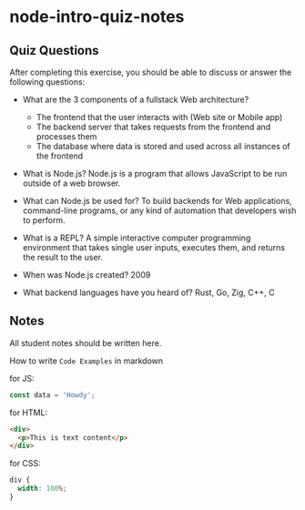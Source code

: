 # node-intro-quiz-notes

## Quiz Questions

After completing this exercise, you should be able to discuss or answer the following questions:

- What are the 3 components of a fullstack Web architecture?

  - The frontend that the user interacts with (Web site or Mobile app)
  - The backend server that takes requests from the frontend and processes them
  - The database where data is stored and used across all instances of the frontend

- What is Node.js?
  Node.js is a program that allows JavaScript to be run outside of a web browser.

- What can Node.js be used for?
  To build backends for Web applications, command-line programs, or any kind of automation that developers wish to perform.

- What is a REPL?
  A simple interactive computer programming environment that takes single user inputs, executes them, and returns the result to the user.

- When was Node.js created?
  2009

- What backend languages have you heard of?
  Rust, Go, Zig, C++, C

## Notes

All student notes should be written here.

How to write `Code Examples` in markdown

for JS:

```javascript
const data = 'Howdy';
```

for HTML:

```html
<div>
  <p>This is text content</p>
</div>
```

for CSS:

```css
div {
  width: 100%;
}
```

